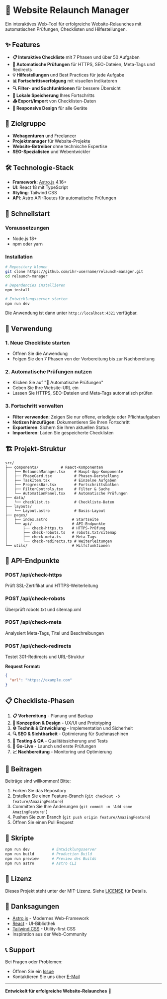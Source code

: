 # 🚀 Website Relaunch Manager

Ein interaktives Web-Tool für erfolgreiche Website-Relaunches mit automatischen Prüfungen, Checklisten und Hilfestellungen.

## ✨ Features

- **📋 Interaktive Checkliste** mit 7 Phasen und über 50 Aufgaben
- **🔧 Automatische Prüfungen** für HTTPS, SEO-Dateien, Meta-Tags und Redirects
- **💡 Hilfestellungen** und Best Practices für jede Aufgabe
- **📊 Fortschrittsverfolgung** mit visuellen Indikatoren
- **🔍 Filter- und Suchfunktionen** für bessere Übersicht
- **💾 Lokale Speicherung** Ihres Fortschritts
- **📤 Export/Import** von Checklisten-Daten
- **📱 Responsive Design** für alle Geräte

## 🎯 Zielgruppe

- **Webagenturen** und Freelancer
- **Projektmanager** für Website-Projekte
- **Website-Betreiber** ohne technische Expertise
- **SEO-Spezialisten** und Webentwickler

## 🛠️ Technologie-Stack

- **Framework**: [Astro.js](https://astro.build/) 4.16+
- **UI**: React 18 mit TypeScript
- **Styling**: Tailwind CSS
- **API**: Astro API-Routes für automatische Prüfungen

## 🚦 Schnellstart

### Voraussetzungen

- Node.js 18+ 
- npm oder yarn

### Installation

```bash
# Repository klonen
git clone https://github.com/ihr-username/relaunch-manager.git
cd relaunch-manager

# Dependencies installieren
npm install

# Entwicklungsserver starten
npm run dev
```

Die Anwendung ist dann unter `http://localhost:4321` verfügbar.

## 📖 Verwendung

### 1. Neue Checkliste starten
- Öffnen Sie die Anwendung
- Folgen Sie den 7 Phasen von der Vorbereitung bis zur Nachbereitung

### 2. Automatische Prüfungen nutzen
- Klicken Sie auf "🔧 Automatische Prüfungen" 
- Geben Sie Ihre Website-URL ein
- Lassen Sie HTTPS, SEO-Dateien und Meta-Tags automatisch prüfen

### 3. Fortschritt verwalten
- **Filter verwenden**: Zeigen Sie nur offene, erledigte oder Pflichtaufgaben
- **Notizen hinzufügen**: Dokumentieren Sie Ihren Fortschritt
- **Exportieren**: Sichern Sie Ihren aktuellen Status
- **Importieren**: Laden Sie gespeicherte Checklisten

## 🏗️ Projekt-Struktur

```
src/
├── components/          # React-Komponenten
│   ├── RelaunchManager.tsx    # Haupt-App-Komponente
│   ├── PhaseCard.tsx          # Phasen-Darstellung
│   ├── TaskItem.tsx           # Einzelne Aufgaben
│   ├── ProgressBar.tsx        # Fortschrittsbalken
│   ├── FilterControls.tsx     # Filter & Suche
│   └── AutomationPanel.tsx    # Automatische Prüfungen
├── data/
│   └── checklist.ts           # Checkliste-Daten
├── layouts/
│   └── Layout.astro           # Basis-Layout
├── pages/
│   ├── index.astro           # Startseite
│   └── api/                  # API-Endpunkte
│       ├── check-https.ts    # HTTPS-Prüfung
│       ├── check-robots.ts   # robots.txt/sitemap
│       ├── check-meta.ts     # Meta-Tags
│       └── check-redirects.ts # Weiterleitungen
└── utils/                    # Hilfsfunktionen
```

## 🔧 API-Endpunkte

### POST /api/check-https
Prüft SSL-Zertifikat und HTTPS-Weiterleitung

### POST /api/check-robots  
Überprüft robots.txt und sitemap.xml

### POST /api/check-meta
Analysiert Meta-Tags, Titel und Beschreibungen

### POST /api/check-redirects
Testet 301-Redirects und URL-Struktur

**Request Format:**
```json
{
  "url": "https://example.com"
}
```

## 📋 Checkliste-Phasen

1. **📋 Vorbereitung** - Planung und Backup
2. **🎨 Konzeption & Design** - UX/UI und Prototyping  
3. **⚙️ Technik & Entwicklung** - Implementation und Sicherheit
4. **🔍 SEO & Sichtbarkeit** - Optimierung für Suchmaschinen
5. **🧪 Testing & QA** - Qualitätssicherung und Tests
6. **🚀 Go-Live** - Launch und erste Prüfungen
7. **📈 Nachbereitung** - Monitoring und Optimierung

## 🤝 Beitragen

Beiträge sind willkommen! Bitte:

1. Forken Sie das Repository
2. Erstellen Sie einen Feature-Branch (`git checkout -b feature/AmazingFeature`)
3. Committen Sie Ihre Änderungen (`git commit -m 'Add some AmazingFeature'`)
4. Pushen Sie zum Branch (`git push origin feature/AmazingFeature`)
5. Öffnen Sie einen Pull Request

## 📝 Skripte

```bash
npm run dev          # Entwicklungsserver
npm run build        # Production Build
npm run preview      # Preview des Builds
npm run astro        # Astro CLI
```

## 📄 Lizenz

Dieses Projekt steht unter der MIT-Lizenz. Siehe [LICENSE](LICENSE) für Details.

## 🙏 Danksagungen

- [Astro.js](https://astro.build/) - Modernes Web-Framework
- [React](https://reactjs.org/) - UI-Bibliothek
- [Tailwind CSS](https://tailwindcss.com/) - Utility-first CSS
- Inspiration aus der Web-Community

## 📞 Support

Bei Fragen oder Problemen:
- Öffnen Sie ein [Issue](https://github.com/ihr-username/relaunch-manager/issues)
- Kontaktieren Sie uns über [E-Mail](mailto:support@relaunch-manager.com)

---

**Entwickelt für erfolgreiche Website-Relaunches** 🎉 